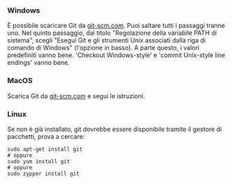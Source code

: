 ### Windows

È possibile scaricare Git da [git-scm.com](https://git-scm.com/). Puoi saltare tutti i passaggi tranne uno. Nel quinto passaggio, dal titolo "Regolazione della variabile PATH di sistema", scegli "Esegui Git e gli strumenti Unix associati dalla riga di comando di Windows" (l'opzione in basso). A parte questo, i valori predefiniti vanno bene. 'Checkout Windows-style' e 'commit Unix-style line endings' vanno bene.

### MacOS

Scarica Git da [git-scm.com](https://git-scm.com/) e segui le istruzioni.

### Linux

Se non è già installato, git dovrebbe essere disponibile tramite il gestore di pacchetti, prova a cercare:

    sudo apt-get install git 
    # oppure
    sudo yum install git
    # oppure
    sudo zypper install git
